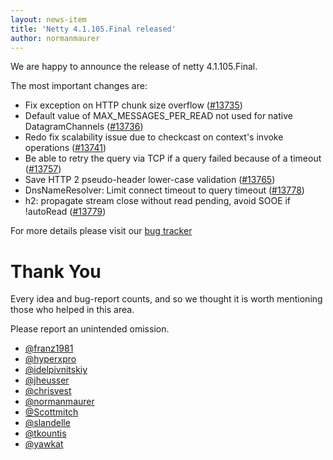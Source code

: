 ```yaml
---
layout: news-item
title: 'Netty 4.1.105.Final released'
author: normanmaurer
---
```


We are happy to announce the release of netty 4.1.105.Final. 


The most important changes are:

* Fix exception on HTTP chunk size overflow ([#13735](https://github.com/netty/netty/issues/13735))
* Default value of MAX_MESSAGES_PER_READ not used for native DatagramChannels ([#13736](https://github.com/netty/netty/issues/13736))
* Redo fix scalability issue due to checkcast on context's invoke operations ([#13741](https://github.com/netty/netty/issues/13741))
* Be able to retry the query via TCP if a query failed because of a timeout ([#13757](https://github.com/netty/netty/issues/13757))
* Save HTTP 2 pseudo-header lower-case validation ([#13765](https://github.com/netty/netty/issues/13765))
* DnsNameResolver: Limit connect timeout to query timeout ([#13778](https://github.com/netty/netty/issues/13778))
* h2: propagate stream close without read pending, avoid SOOE if !autoRead ([#13779](https://github.com/netty/netty/issues/13779))

For more details please visit our [bug tracker](https://github.com/netty/netty/issues?q=milestone%3A4.1.105.Final+is%3Aclosed)

# Thank You

Every idea and bug-report counts, and so we thought it is worth mentioning those who helped in this area.

Please report an unintended omission.

* [@franz1981](https://github.com/franz1981)
* [@hyperxpro](https://github.com/hyperxpro)
* [@idelpivnitskiy](https://github.com/idelpivnitskiy)
* [@jheusser](https://github.com/jheusser)
* [@chrisvest](https://github.com/chrisvest)
* [@normanmaurer](https://github.com/normanmaurer)
* [@Scottmitch](https://github.com/Scottmitch)
* [@slandelle](https://github.com/slandelle)
* [@tkountis](https://github.com/tkountis)
* [@yawkat](https://github.com/yawkat)
